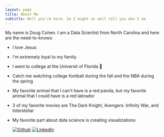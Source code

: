```yaml
---
layout: page
title: About Me
subtitle: Well you're here. So I might as well tell you who I am
---
```


My name is Doug Cohen. I am a Data Scientist from North Carolina and here are the need-to-knows:

- I love Jesus
- I'm extremely loyal to my family
- I went to college at the Universit of Florida 🐊
- Catch me watching college football during the fall and the NBA during the spring
- My favorite animal that I can't have is a red panda, but my favorite animal that I could have is a red labrador
- 3 of my favorite movies are The Dark Knight, Avengers: Infinity War, and Interstellar
- My favorite part about data science is creating visualizations

  [![Github](http://img.shields.io/badge/Github-black?style=plastic&logo=github&labelColor=black)](https://github.com/dougscohen) [![LinkedIn](http://img.shields.io/badge/LinkedIn-blue?style=plastic&logo=linkedin&labelColor=blue)](https://www.linkedin.com/in/dougcohen3/)
